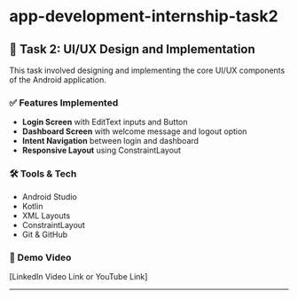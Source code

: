 # app-development-internship-task2

## 📱 Task 2: UI/UX Design and Implementation

This task involved designing and implementing the core UI/UX components of the Android application.

### ✅ Features Implemented
- **Login Screen** with EditText inputs and Button
- **Dashboard Screen** with welcome message and logout option
- **Intent Navigation** between login and dashboard
- **Responsive Layout** using ConstraintLayout

### 🛠️ Tools & Tech
- Android Studio
- Kotlin
- XML Layouts
- ConstraintLayout
- Git & GitHub

### 🎥 Demo Video
[LinkedIn Video Link or YouTube Link]

---
